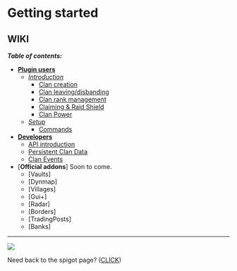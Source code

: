 # Getting started



## WIKI
_**Table of contents:**_
- [**Plugin users**](https://github.com/Hempfest/Clans/wiki)
    - [*Introduction*]()
        - [Clan creation](https://github.com/Hempfest/Clans/wiki/Creating-a-clan.)
        - [Clan leaving/disbanding](https://github.com/Hempfest/Clans/wiki/Leaving-a-clan.)
        - [Clan rank management](https://github.com/Hempfest/Clans/wiki/Clan-rank-management.)
        - [Claiming & Raid Shield](https://github.com/Hempfest/Clans/wiki/Claiming-&-Raid-Shield)
        - [Clan Power](https://github.com/Hempfest/Clans/wiki/Clan-Power)
    - [*Setup*]()
        - [Commands](https://github.com/Hempfest/Clans/wiki/Commands)
- [**Developers**](https://github.com/Hempfest/Clans/wiki)
    - [API introduction](https://github.com/Hempfest/Clans/wiki/Clans-API-and-how-to-use-it)
    - [Persistent Clan Data](https://github.com/Hempfest/Clans/wiki/Using-the-new-Clans-PersistentDataContainer)
    - [Clan Events](https://github.com/Hempfest/Clans/wiki/Clan-Events)
- [**Official addons**] Soon to come.
    - [Vaults]
    - [Dynmap]
    - [Villages]
    - [Gui+]
    - [Radar]
    - [Borders]
    - [TradingPosts]
    - [Banks]
---
![](https://i.imgur.com/9Tu9JAN.png)

Need back to the spigot page? 
([CLICK](https://www.spigotmc.org/resources/clans-free-1-12-1-16-re-vamped.78415/))
